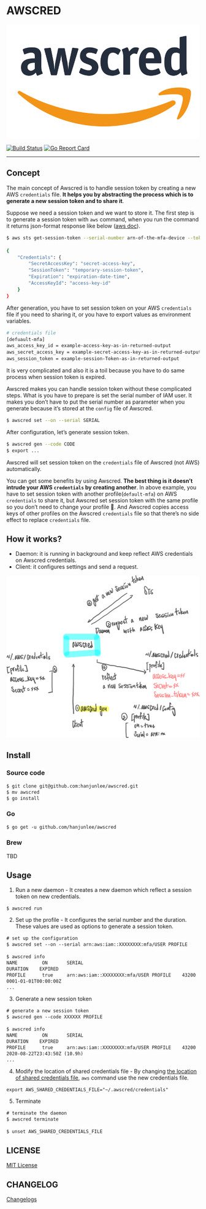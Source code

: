 # AWSCRED

![awscred](./docs/awscred.jpg)

[![Build Status](https://cloud.drone.io/api/badges/hanjunlee/awscred/status.svg)](https://cloud.drone.io/hanjunlee/awscred) [![Go Report Card](https://goreportcard.com/badge/github.com/hanjunlee/awscred)](https://goreportcard.com/report/github.com/hanjunlee/awscred)

---

## Concept 

The main concept of Awscred is to handle session token by creating a new AWS `credentials` file. **It helps you by abstracting the process which is to generate a new session token and to share it**. 

Suppose we need a session token and we want to store it. The first step is to generate a session token with `aws` command, when you run the command it returns json-format response like below ([aws doc](https://aws.amazon.com/premiumsupport/knowledge-center/authenticate-mfa-cli/)). 

```bash
$ aws sts get-session-token --serial-number arn-of-the-mfa-device --token-code code-from-token 

{
    "Credentials": {
        "SecretAccessKey": "secret-access-key",
        "SessionToken": "temporary-session-token",
        "Expiration": "expiration-date-time",
        "AccessKeyId": "access-key-id"
    }
}
```

After generation, you have to set session token on your AWS `credentials` file if you need to sharing it, or you have to export values as environment variables.

```bash
# credentials file
[defuault-mfa]
aws_access_key_id = example-access-key-as-in-returned-output
aws_secret_access_key = example-secret-access-key-as-in-returned-output
aws_session_token = example-session-Token-as-in-returned-output
```

It is very complicated and also it is a toil because you have to do same process when session token is expired. 

Awscred makes you can handle session token without these complicated steps. What is you have to prepare is set the serial number of IAM user. It makes you don’t have to put the serial number as parameter when you generate because it’s stored at the `config` file of Awscred.

```bash
$ awscred set --on --serial SERIAL 
```

After configuration, let’s generate session token. 

```bash
$ awscred gen --code CODE
$ export ...
```

Awscred will set session token on the `credentials` file of Awscred (not AWS) automatically.  

You can get some benefits by using Awscred. **The best thing is it doesn’t intrude your AWS `credentials` by creating another**. In above example, you have to set session token with another profile(`default-mfa`) on AWS `credentials` to share it, but Awscred set session token with the same profile so you don’t need to change your profile 🙂.  And Awscred copies access keys of other profiles on the Awscred `credentials` file so that there’s no side effect to replace `credentials` file.

## How it works?

- Daemon: it is running in background and keep reflect AWS credentials on Awscred credentials.
- Client: it configures settings and send a request.

![how it works](./docs/how-it-works.png)

## Install

### Source code

```shell
$ git clone git@github.com:hanjunlee/awscred.git
$ mv awscred
$ go install
```

### Go 

```shell
$ go get -u github.com/hanjunlee/awscred
```

### Brew

TBD

## Usage

1. Run a new daemon - It creates a new daemon which reflect a session token on new credentials.

```shell
$ awscred run
```

2. Set up the profile - It configures the serial number and the duration. These values are used as options to generate a session token.

```shell
# set up the configuration
$ awscred set --on --serial arn:aws:iam::XXXXXXXX:mfa/USER PROFILE

$ awscred info
NAME         ON       SERIAL                                    DURATION    EXPIRED
PROFILE      true     arn:aws:iam::XXXXXXXX:mfa/USER PROFILE    43200       0001-01-01T00:00:00Z
...
```

3. Generate a new session token 

```shell
# generate a new session token
$ awscred gen --code XXXXXX PROFILE

$ awscred info
NAME         ON       SERIAL                                    DURATION    EXPIRED
PROFILE      true     arn:aws:iam::XXXXXXXX:mfa/USER PROFILE    43200       2020-08-22T23:43:50Z (10.9h)
...
```

4. Modify the location of shared credentials file - By changing [the location of shared credentials file](https://docs.aws.amazon.com/cli/latest/topic/config-vars.html#the-shared-credentials-file), `aws` command use the new credentials file. 

```shell
export AWS_SHARED_CREDENTIALS_FILE="~/.awscred/credentials"
```

5. Terminate 

```shell
# terminate the daemon
$ awscred terminate 

$ unset AWS_SHARED_CREDENTIALS_FILE
```

## LICENSE

[MIT License](./LICENSE)

## CHANGELOG

[Changelogs](./CHANGELOG.md)
